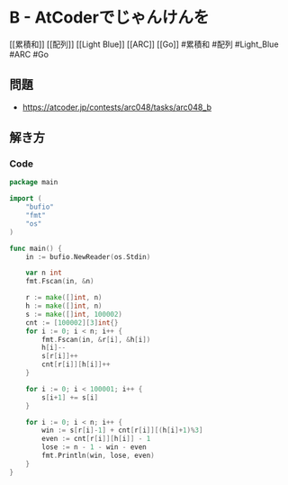 # B - AtCoderでじゃんけんを
[[累積和]] [[配列]] [[Light Blue]] [[ARC]] [[Go]]
#累積和 #配列 #Light_Blue #ARC #Go 

## 問題
- https://atcoder.jp/contests/arc048/tasks/arc048_b

## 解き方
### Code
```go
package main

import (
	"bufio"
	"fmt"
	"os"
)

func main() {
	in := bufio.NewReader(os.Stdin)

	var n int
	fmt.Fscan(in, &n)

	r := make([]int, n)
	h := make([]int, n)
	s := make([]int, 100002)
	cnt := [100002][3]int{}
	for i := 0; i < n; i++ {
		fmt.Fscan(in, &r[i], &h[i])
		h[i]--
		s[r[i]]++
		cnt[r[i]][h[i]]++
	}

	for i := 0; i < 100001; i++ {
		s[i+1] += s[i]
	}

	for i := 0; i < n; i++ {
		win := s[r[i]-1] + cnt[r[i]][(h[i]+1)%3]
		even := cnt[r[i]][h[i]] - 1
		lose := n - 1 - win - even
		fmt.Println(win, lose, even)
	}
}
```
